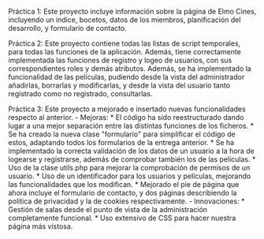 Práctica 1:
    Este proyecto incluye información sobre la página de Elmo Cines, incluyendo un índice,
    bocetos, datos de los miembros, planificación del desarrollo, y formulario de contacto.

Práctica 2:
    Este proyecto contiene todas las listas de script temporales, para todas las funciones
    de la aplicación. Además, tiene correctamente implementada las funciones de registro
    y logeo de usuarios, con sus correspondientes roles y demás atributos.
    Además, se ha implementado la funcionalidad de las películas, pudiendo desde la vista
    del administrador añadirlas, borrarlas y modificarlas, y desde la vista del usuario
    tanto registrado como no registrado, consultarlas.

Práctica 3:
    Este proyecto a mejorado e insertado nuevas funcionalidades respecto al anterior.
    - Mejoras:
        * El código ha sido reestructurado dando lugar a una mejor separación entre las distintas
        funciones de los ficheros.
        * Se ha creado la nueva clase "formulario" para simplificar el código de estos, adaptando
        todos los formularios de la entrega anterior.
        * Se ha implementado la correcta validación de los datos de un usuario a la hora de
        logearse y registrarse, además de comprobar también los de las películas.
        * Uso de la clase utils.php para mejorar la comprobación de permisos de un usuario.
        * Uso de un identificador para los usuarios y películas, mejorando las funcionalidades
        que los modifican.
        * Mejorado el pie de página que ahora incluye el formulario de contacto, y dos páginas
        describiendo la política de privacidad y la de cookies respectivamente.
    - Innovaciones:
        * Gestión de salas desde el punto de vista de la administración completamente funcional.
        * Uso extensivo de CSS para hacer nuestra página más vistosa.
